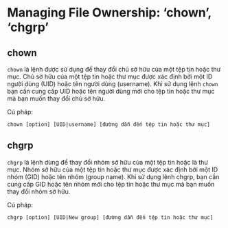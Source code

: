 # Managing File Ownership: ‘chown’, ‘chgrp’
## chown
`chown` là lệnh được sử dụng để thay đổi chủ sở hữu của một tệp tịn hoặc thư mục. Chủ sở hữu của một tệp tin hoặc thư mục được xác định bởi một ID người dùng (UID) hoặc tên người dùng (username). Khi sử dụng lệnh `chown` bạn cần cung cấp UID hoặc tên người dùng mới cho tệp tin hoặc thư mục mà bạn muốn thay đổi chủ sở hữu.

Cú pháp:
```
chown [option] [UID|username] [đường dẫn đến tệp tin hoặc thư mục]
```
## chgrp
`chgrp` là lệnh dùng để thay đổi nhóm sở hữu của một tệp tin hoặc là thư mục. Nhóm sở hữu của một tệp tin hoặc thư mục được xác định bởi một ID nhóm (GID) hoặc tên nhóm (group name). Khi sử dụng lệnh chgrp, bạn cần cung cấp GID hoặc tên nhóm mới cho tệp tin hoặc thư mục mà bạn muốn thay đổi nhóm sở hữu.

Cú pháp:
```
chgrp [option] [UID|New group] [đường dẫn đến tệp tin hoặc thư mục]
```